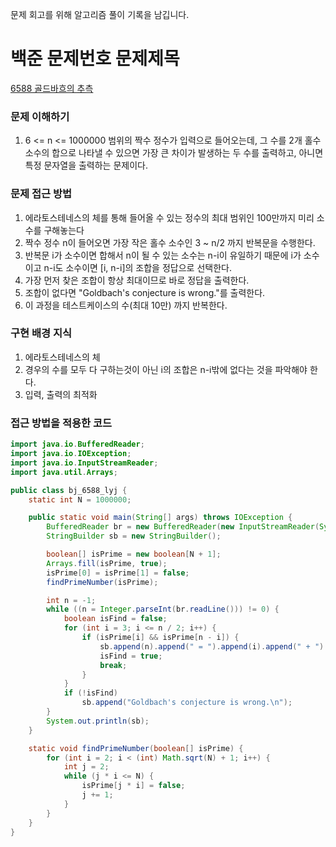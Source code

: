 문제 회고를 위해 알고리즘 풀이 기록을 남깁니다.

# 백준 문제번호 문제제목
[6588 골드바흐의 추측](https://www.acmicpc.net/problem/6588)

### 문제 이해하기
1. 6 <= n <= 1000000 범위의 짝수 정수가 입력으로 들어오는데, 그 수를 2개 홀수 소수의 합으로
나타낼 수 있으면 가장 큰 차이가 발생하는 두 수를 출력하고, 아니면 특정 문자열을 출력하는 문제이다.
 

### 문제 접근 방법
1. 에라토스테네스의 체를 통해 들어올 수 있는 정수의 최대 범위인 100만까지 미리 소수를 구해놓는다
2. 짝수 정수 n이 들어오면 가장 작은 홀수 소수인 3 ~ n/2 까지 반복문을 수행한다.
3. 반복문 i가 소수이면 합해서 n이 될 수 있는 소수는 n-i이 유일하기 때문에 i가 소수이고 n-i도 소수이면
[i, n-i]의 조합을 정답으로 선택한다.
4. 가장 먼저 찾은 조합이 항상 최대이므로 바로 정답을 출력한다.
5. 조합이 없다면 "Goldbach's conjecture is wrong."를 출력한다.
6. 이 과정을 테스트케이스의 수(최대 10만) 까지 반복한다.


### 구현 배경 지식
1. 에라토스테네스의 체
2. 경우의 수를 모두 다 구하는것이 아닌 i의 조합은 n-i밖에 없다는 것을 파악해야 한다.
3. 입력, 출력의 최적화


### 접근 방법을 적용한 코드
```java
import java.io.BufferedReader;
import java.io.IOException;
import java.io.InputStreamReader;
import java.util.Arrays;

public class bj_6588_lyj {
    static int N = 1000000;

    public static void main(String[] args) throws IOException {
        BufferedReader br = new BufferedReader(new InputStreamReader(System.in));
        StringBuilder sb = new StringBuilder();

        boolean[] isPrime = new boolean[N + 1];
        Arrays.fill(isPrime, true);
        isPrime[0] = isPrime[1] = false;
        findPrimeNumber(isPrime);

        int n = -1;
        while ((n = Integer.parseInt(br.readLine())) != 0) {
            boolean isFind = false;
            for (int i = 3; i <= n / 2; i++) {
                if (isPrime[i] && isPrime[n - i]) {
                    sb.append(n).append(" = ").append(i).append(" + ").append(n - i).append("\n");
                    isFind = true;
                    break;
                }
            }
            if (!isFind)
                sb.append("Goldbach's conjecture is wrong.\n");
        }
        System.out.println(sb);
    }

    static void findPrimeNumber(boolean[] isPrime) {
        for (int i = 2; i < (int) Math.sqrt(N) + 1; i++) {
            int j = 2;
            while (j * i <= N) {
                isPrime[j * i] = false;
                j += 1;
            }
        }
    }
}
```


